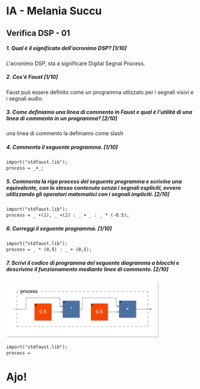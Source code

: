 # IA - Melania Succu

## Verifica DSP - 01

##### 1. Qual è il significato dell'acronimo _DSP_? [1/10]
      
L'acronimo DSP, sta a significare Digital Segnal Process.

##### 2. Cos'è _Faust_ [1/10]

Faust può essere definito come un programma utlizzato per i segnali visivi e i segnali audio.

##### 3. Come definiamo una linea di commento in _Faust_ e qual è l'utilità di una linea di commento in un programma? [2/10]

una linea di commento la definiamo come slash

##### 4. Commenta il seguente programma. [1/10]

```
import("stdfaust.lib");
process = _+_;
```

##### 5. Commenta la riga _process_ del seguente programma e scrivine una equivalente, con lo stesso contenuto senza i segnali espliciti, ovvero utilizzando gli operatori matematici con i segnali impliciti. [2/10]

```
import("stdfaust.lib");
process = _ +(1), _ +(2) : _ + _ : _ * (-0.5);
```

##### 6. Correggi il seguente programma. [1/10]

```
import("stdfaust.lib");
process = _ * (0,5) : _ + (0,5);
```

##### 7. Scrivi il codice di programma del seguente diagramma a blocchi e descrivine il funzionamento mediante linee di commento. [2/10]

![due operatori in serie](https://github.com/LSSN/2019-05-24-1A-VERIFICA/blob/master/process.png)

```
import("stdfaust.lib");
process =
```


# Ajo!
